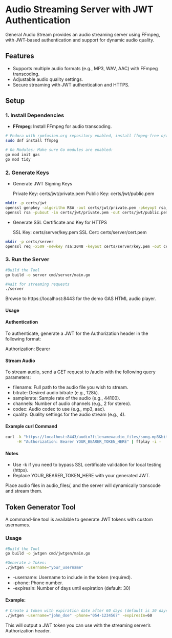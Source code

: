 # Audio Streaming Server with JWT Authentication

General Audio Stream provides an audio streaming server using FFmpeg, with JWT-based authentication and support for dynamic audio quality.

## Features
- Supports multiple audio formats (e.g., MP3, WAV, AAC) with FFmpeg transcoding.
- Adjustable audio quality settings.
- Secure streaming with JWT authentication and HTTPS.

## Setup

### 1. Install Dependencies
- **FFmpeg**: Install FFmpeg for audio transcoding.
  
```bash
# Fedora with rpmfusion.org repository enabled, install ffmpeg-free o/w 
sudo dnf install ffmpeg

# Go Modules: Make sure Go modules are enabled:
go mod init gas
go mod tidy
```

### 2. Generate Keys
- Generate JWT Signing Keys

    Private Key: certs/jwt/private.pem
    Public Key: certs/jwt/public.pem

```bash
mkdir -p certs/jwt
openssl genpkey -algorithm RSA -out certs/jwt/private.pem -pkeyopt rsa_keygen_bits:2048
openssl rsa -pubout -in certs/jwt/private.pem -out certs/jwt/public.pem
```

- Generate SSL Certificate and Key for HTTPS

    SSL Key: certs/server/key.pem
    SSL Cert: certs/server/cert.pem

```bash
mkdir -p certs/server
openssl req -x509 -newkey rsa:2048 -keyout certs/server/key.pem -out certs/server/cert.pem -days 365 -
```

### 3. Run the Server

```bash
#Build the Tool
go build -o server cmd/server/main.go

#Wait for streaming requests
./server
```

Browse to https://localhost:8443 for the demo GAS HTML audio player.

#### Usage

#### Authentication

To authenticate, generate a JWT for the Authorization header in the following format:

Authorization: Bearer <token>

#### Stream Audio

To stream audio, send a GET request to /audio with the following query parameters:

  -  filename: Full path to the audio file you wish to stream.
  -  bitrate: Desired audio bitrate (e.g., 128k).
  -  samplerate: Sample rate of the audio (e.g., 44100).
  -  channels: Number of audio channels (e.g., 2 for stereo).
  -  codec: Audio codec to use (e.g., mp3, aac).
  -  quality: Quality settings for the audio stream (e.g., 4).

#### Example curl Command

```bash
curl -k "https://localhost:8443/audio?filename=audio_files/song.mp3&bitrate=256k&samplerate=48000&channels=2&codec=mp3&quality=4" \
     -H "Authorization: Bearer YOUR_BEARER_TOKEN_HERE" | ffplay -i -
```

#### Notes

  -  Use -k if you need to bypass SSL certificate validation for local testing (https).
  -  Replace YOUR_BEARER_TOKEN_HERE with your generated JWT.

Place audio files in audio_files/, and the server will dynamically transcode and stream them.

## Token Generator Tool

A command-line tool is available to generate JWT tokens with custom usernames.

### Usage

```bash
#Build the Tool
go build -o jwtgen cmd/jwtgen/main.go

#Generate a Token:
./jwtgen -username="your_username"
```

  -  -username: Username to include in the token (required).
  -  -phone: Phone number.
  -  -expiresIn: Number of days until expiration (default: 30)

#### Example:

```bash
# Create a token with expiration date after 60 days (default is 30 days)
./jwtgen -username="john_doe" -phone="054-1234567" -expiresIn=60
```

This will output a JWT token you can use with the streaming server’s Authorization header.
